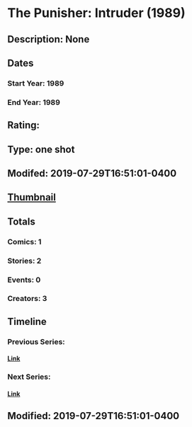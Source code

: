 # The Punisher: Intruder (1989)
## Description: None
## Dates
### Start Year: 1989
### End Year: 1989
## Rating: 
## Type: one shot
## Modifed: 2019-07-29T16:51:01-0400
## [Thumbnail](http://i.annihil.us/u/prod/marvel/i/mg/b/40/image_not_available.jpg)
## Totals
### Comics: 1
### Stories: 2
### Events: 0
### Creators: 3
## Timeline
### Previous Series: 
#### [Link]()
### Next Series: 
#### [Link]()
## Modified: 2019-07-29T16:51:01-0400